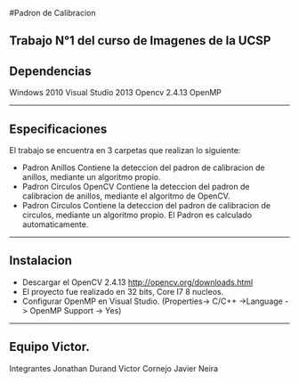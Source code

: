 #Padron de Calibracion

Trabajo N°1 del curso de Imagenes de la UCSP
----------------------------------------------------------------
Dependencias
----------------------------------------------------------------
Windows 2010
Visual Studio 2013
Opencv 2.4.13
OpenMP

----------------------------------------------------------------
Especificaciones
----------------------------------------------------------------
El trabajo se encuentra en 3 carpetas que realizan lo siguiente:
* Padron Anillos
	Contiene la deteccion del padron de calibracion de anillos, mediante un algoritmo propio.
* Padron Circulos OpenCV
	Contiene la deteccion del padron de calibracion de anillos, mediante el algoritmo de OpenCV.
* Padron Circulos
	Contiene la deteccion del padron de calibracion de circulos, mediante un algoritmo propio.
El Padron es calculado automaticamente.
	
----------------------------------------------------------------
Instalacion
----------------------------------------------------------------
* Descargar el OpenCV 2.4.13 http://opencv.org/downloads.html
* El proyecto fue realizado en 32 bits, Core I7 8 nucleos.
* Configurar OpenMP en Visual Studio. (Properties-> C/C++ ->Language -> OpenMP Support -> Yes)

----------------------------------------------------------------
Equipo Victor.
----------------------------------------------------------------
Integrantes
Jonathan Durand
Victor Cornejo
Javier Neira
